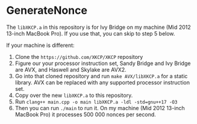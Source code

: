 # GenerateNonce

The `libXKCP.a` in this repository is for Ivy Bridge on my machine (Mid 2012 13-inch MacBook Pro). If you use that, you can skip to step 5 below.

If your machine is different:
1. Clone the `https://github.com/XKCP/XKCP` repository
2. Figure our your processor instruction set, Sandy Bridge and Ivy Bridge are AVX, and Haswell and Skylake are AVX2.
3. Go into that cloned repository and run `make AVX/libXKCP.a` for a static library. AVX can be replaced with any supported processor instruction set.
4. Copy over the new `libXKCP.a` to this repository.
5. Run `clang++ main.cpp -o main libXKCP.a -ldl -std=gnu++17 -O3`
6. Then you can run `./main` to run it. On my machine (Mid 2012 13-inch MacBook Pro) it processes 500 000 nonces per second.